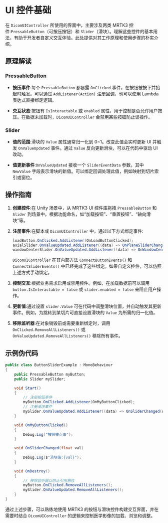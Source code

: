 # UI 控件基础

在 `DicomUIController` 所使用的界面中，主要涉及两类 MRTK3 控件:`PressableButton`（可按压按钮）和 `Slider`（滑块）。理解这些控件的基本用法，有助于开发者自定义交互体验。此处提供对其工作原理和使用步骤的朴实介绍。

## 原理解读

### PressableButton

* **按压事件**:每个 `PressableButton` 都暴露 `OnClicked` 事件，在按钮被按下并抬起时触发。可以通过 `AddListener(Action)` 注册回调，也可以使用 Lambda 表达式直接绑定逻辑。

* **交互状态**:按钮有 `IsInteractable` 或 `enabled` 属性，用于控制是否允许用户按压。在数据未加载时，`DicomUIController` 会禁用某些按钮防止误操作。

### Slider

* **值的范围**:滑块的 `Value` 属性通常归一化到 0~1。改变此值会实时更新 UI 并触发 `OnValueUpdated` 事件。通过 `Value` 反向更新滑块，可以在代码中驱动 UI 改动。

* **值更新事件**:`OnValueUpdated` 接收一个 `SliderEventData` 参数，其中 `NewValue` 字段表示滑块的新值。可以绑定回调处理此值，例如映射到切片索引或窗位。

## 操作指南

1. **创建控件**:在 Unity 场景中，从 MRTK3 UI 控件库拖拽 `PressableButton` 和 `Slider` 到场景中。根据功能命名，如“加载按钮”、“重置按钮”、“轴向滑块”等。

2. **注册事件**:在脚本或 `DicomUIController` 中，通过以下方式绑定事件:

   ```csharp
   loadButton.OnClicked.AddListener(OnLoadButtonClicked);
   axialSlider.OnValueUpdated.AddListener((data) => OnPlaneSliderChanged(DicomPlane.PlaneType.Axial, data.NewValue));
   windowCenterSlider.OnValueUpdated.AddListener((data) => OnWindowCenterSliderChanged(data.NewValue));
   ```
   `DicomUIController` 在其内部方法 `ConnectButtonEvents()` 和 `ConnectSliderEvents()` 中已经完成了这些绑定。如果自定义控件，可以仿照上述方式手动绑定。

3. **控制交互**:根据业务需求启用或禁用控件。例如，在加载数据前可以调用 `button.IsInteractable = false` 或 `slider.enabled = false` 来阻止用户操作。

4. **更新值**:通过设置 `slider.Value` 可在代码中调整滑块位置，并自动触发其更新事件。例如，为跳转到某切片可直接设置滑块的 `Value` 为所需的归一化值。

5. **移除监听器**:在对象销毁前或需要重新绑定时，调用 `OnClicked.RemoveAllListeners()` 或 `OnValueUpdated.RemoveAllListeners()` 移除所有事件。

## 示例伪代码

```csharp
public class ButtonSliderExample : MonoBehaviour
{
    public PressableButton myButton;
    public Slider mySlider;

    void Start()
    {
        // 注册按钮事件
        myButton.OnClicked.AddListener(OnMyButtonClicked);
        // 注册滑块事件
        mySlider.OnValueUpdated.AddListener((data) => OnSliderChanged(data.NewValue));
    }

    void OnMyButtonClicked()
    {
        Debug.Log("按钮被点击");
    }

    void OnSliderChanged(float val)
    {
        Debug.Log($"滑块值:{val}");
    }

    void OnDestroy()
    {
        // 移除监听器以防止引用悬挂
        myButton.OnClicked.RemoveAllListeners();
        mySlider.OnValueUpdated.RemoveAllListeners();
    }
}
```

通过上述步骤，可以熟练地使用 MRTK3 的按钮与滑块控件构建交互界面，并在需要时结合 `DicomUIController` 的逻辑来控制医学影像的加载、浏览和调整。